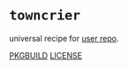 # `towncrier`

universal recipe for [user repo](../themartiancompany/ur).

[PKGBUILD](PKGBUILD)
[LICENSE](COPYING)
